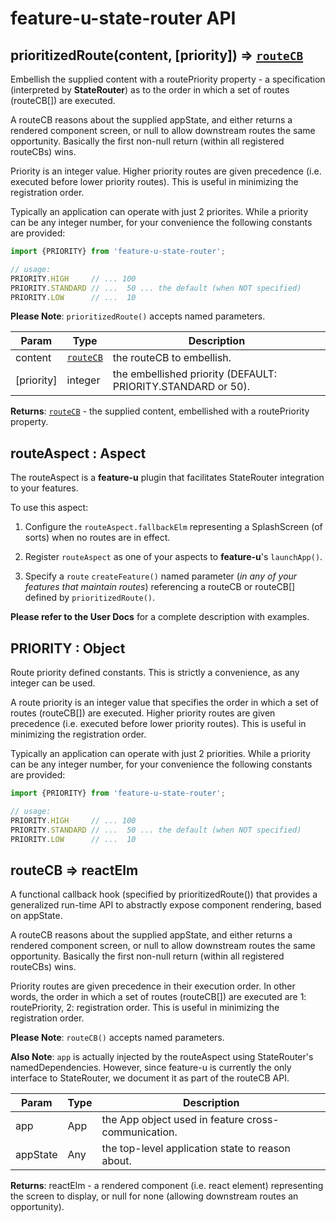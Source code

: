 # feature-u-state-router API
<a name="prioritizedRoute"></a>

## prioritizedRoute(content, [priority]) ⇒ [`routeCB`](#routeCB)
Embellish the supplied content with a routePriority property - aspecification (interpreted by **StateRouter**) as to the order inwhich a set of routes (routeCB[]) are executed.A routeCB reasons about the supplied appState, and either returns arendered component screen, or null to allow downstream routes thesame opportunity.  Basically the first non-null return (within allregistered routeCBs) wins.Priority is an integer value.  Higher priority routes are givenprecedence (i.e. executed before lower priority routes). This isuseful in minimizing the registration order.Typically an application can operate with just 2 priorites.  While apriority can be any integer number, for your convenience thefollowing constants are provided:```jsimport {PRIORITY} from 'feature-u-state-router';// usage:PRIORITY.HIGH     // ... 100PRIORITY.STANDARD // ...  50 ... the default (when NOT specified)PRIORITY.LOW      // ...  10```**Please Note**: `prioritizedRoute()` accepts named parameters.


| Param | Type | Description |
| --- | --- | --- |
| content | [`routeCB`](#routeCB) | the routeCB to embellish. |
| [priority] | integer | the embellished priority (DEFAULT: PRIORITY.STANDARD or 50). |

**Returns**: [`routeCB`](#routeCB) - the supplied content, embellished with aroutePriority property.  
<a name="routeAspect"></a>

## routeAspect : Aspect
The routeAspect is a **feature-u** plugin that facilitates StateRouterintegration to your features.To use this aspect: 1. Configure the `routeAspect.fallbackElm` representing a    SplashScreen (of sorts) when no routes are in effect. 2. Register `routeAspect` as one of your aspects to    **feature-u**'s `launchApp()`.  3. Specify a `route` `createFeature()` named parameter (_in any    of your features that maintain routes_) referencing a routeCB    or routeCB[] defined by `prioritizedRoute()`.**Please refer to the User Docs** for a complete description withexamples.

<a name="PRIORITY"></a>

## PRIORITY : Object
Route priority defined constants.  This is strictly a convenience,as any integer can be used.A route priority is an integer value that specifies the order inwhich a set of routes (routeCB[]) are executed.  Higher priorityroutes are given precedence (i.e. executed before lower priorityroutes). This is useful in minimizing the registration order.Typically an application can operate with just 2 priorities.  Whilea priority can be any integer number, for your convenience thefollowing constants are provided:```jsimport {PRIORITY} from 'feature-u-state-router';// usage:PRIORITY.HIGH     // ... 100PRIORITY.STANDARD // ...  50 ... the default (when NOT specified)PRIORITY.LOW      // ...  10```

<a name="routeCB"></a>

## routeCB ⇒ reactElm
A functional callback hook (specified by prioritizedRoute()) thatprovides a generalized run-time API to abstractly expose componentrendering, based on appState. A routeCB reasons about the supplied appState, and either returns arendered component screen, or null to allow downstream routes thesame opportunity.  Basically the first non-null return (within allregistered routeCBs) wins.Priority routes are given precedence in their execution order.In other words, the order in which a set of routes (routeCB[]) areexecuted are 1: routePriority, 2: registration order.  This isuseful in minimizing the registration order.**Please Note**: `routeCB()` accepts named parameters.**Also Note**: `app` is actually injected by the routeAspect usingStateRouter's namedDependencies.  However, since feature-u iscurrently the only interface to StateRouter, we document it as partof the routeCB API.


| Param | Type | Description |
| --- | --- | --- |
| app | App | the App object used in feature cross-communication. |
| appState | Any | the top-level application state to reason about. |

**Returns**: reactElm - a rendered component (i.e. react element)representing the screen to display, or null for none (allowingdownstream routes an opportunity).  

